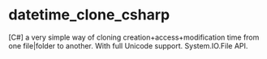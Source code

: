 # datetime_clone_csharp
[C#] a very simple way of cloning creation+access+modification time from one file|folder to another. With full Unicode support. System.IO.File API.
